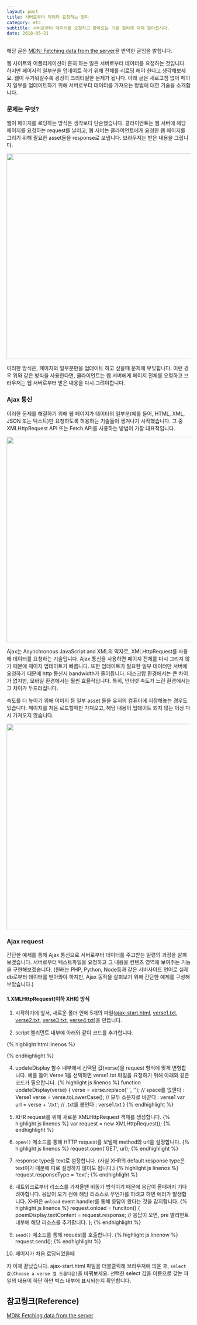 ```yaml
---
layout: post
title: 서버로부터 데이터 요청하는 원리
category: etc
subtitle: 서버로부터 데이터를 요청하고 받아오는 기본 원리에 대해 알아봅시다.
date: 2018-05-21
---
```


해당 글은 <a href="https://developer.mozilla.org/en-US/docs/Learn/JavaScript/Client-side_web_APIs/Fetching_data" target="_blank">MDN: Fetching data from the server</a>을 번역한 글임을 밝힙니다.


웹 사이트와 어플리케이션이 흔히 하는 일은 서버로부터 데이터를 요청하는 것입니다. 하지만 페이지의 일부분을 업데이트 하기 위해 전체를 리로딩 해야 한다고 생각해보세요. 웹이 무거워질수록 굉장히 크리티컬한 문제가 됩니다. 아래 글은 새로고침 없이 페이지 일부를 업데이트하기 위해 서버로부터 데이터를 가져오는 방법에 대한 기술을 소개합니다. 

### 문제는 무엇?
웹이 페이지를 로딩하는 방식은 생각보다 단순했습니다. 클라이언트는 웹 서버에 해당 페이지를 요청하는 request를 날리고, 웹 서버는 클라이언트에게 요청한 웹 페이지를 그리기 위해 필요한 asset들을 response로 보냅니다. 브라우저는 받은 내용을 그립니다. 

<img src="https://mdn.mozillademos.org/files/6475/web-site-architechture@2x.png" alt="" style="width: 560px;" />

이러한 방식은, 페이지의 일부분만을 업데이트 하고 싶을때 문제에 부딪힙니다. 이런 경우 위와 같은 방식을 사용한다면, 클라이언트는 웹 서버에게 페이지 전체를 요청하고 브라우저는 웹 서버로부터 받은 내용을 다시 그려야합니다.

### Ajax 통신
이러한 문제를 해결하기 위해 웹 페이지가 데이터의 일부분(예를 들어, HTML, XML, JSON 또는 텍스트)만 요청하도록 허용하는 기술들이 생겨나기 시작했습니다. 그 중 XMLHttpRequest API 또는 Fetch API를 사용하는 방법이 가장 대표적입니다.

<img src="https://mdn.mozillademos.org/files/6477/moderne-web-site-architechture@2x.png" alt="" style="width: 560px;" />

Ajax는 Asynchronous JavaScript and XML의 약자로, XMLHttpRequest를 사용해 데이터를 요청하는 기술입니다. Ajax 통신을 사용하면 페이지 전체를 다시 그리지 않기 때문에 페이지 업데이트가 빠릅니다.
또한 업데이트가 필요한 일부 데이터만 서버에 요청하기 때문에 http 통신시 bandwidth가 줄어듭니다. 테스크탑 환경에서는 큰 차이가 없지만, 모바일 환경에서는 훨씬 효율적입니다. 특히, 인터넷 속도가 느린 환경에서는 그 차이가 두드러집니다.

속도를 더 높이기 위해 이미지 등 일부 asset 들을 유저의 컴퓨터에 저장해놓는 경우도 있습니다. 페이지를 처음 로드할때만 가져오고, 해당 내용이 업데이트 되지 않는 이상 다시 가져오지 않습니다.

<img src="https://mdn.mozillademos.org/files/6479/web-app-architecture@2x.png" alt="" style="width: 560px;" />

### Ajax request
간단한 예제를 통해 Ajax 통신으로 서버로부터 데이터를 주고받는 일련의 과정을 살펴보겠습니다. 서버로부터 텍스트파일을 요청하고 그 내용을 컨텐츠 영역에 보여주는 기능을 구현해보겠습니다. (원래는 PHP, Python, Node등과 같은 서버사이드 언어로 실제 db로부터 데이터를 받아와야 하지만, Ajax 동작을 살펴보기 위해 간단한 예제를 구성해보았습니다.)

#### 1.XMLHttpRequest(이하 XHR) 방식

1. 시작하기에 앞서, 새로운 폴더 안에 5개의 파일(<a href="https://github.com/mdn/learning-area/blob/master/javascript/apis/fetching-data/ajax-start.html" target="_blank">ajax-start.html</a>, <a href="https://github.com/mdn/learning-area/blob/master/javascript/apis/fetching-data/verse1.txt" target="_blank">verse1.txt</a>, <a href="https://github.com/mdn/learning-area/blob/master/javascript/apis/fetching-data/verse2.txt" target="_blank">verse2.txt</a>, <a href="https://github.com/mdn/learning-area/blob/master/javascript/apis/fetching-data/verse3.txt" target="_blank">verse3.txt</a>, <a href="https://github.com/mdn/learning-area/blob/master/javascript/apis/fetching-data/verse4.txt" target="_blank">verse4.txt</a>)을 만듭니다.

2. script 엘리먼트 내부에 아래와 같이 코드를 추가합니다.

{% highlight html linenos %}
<script>
  var verseChoose = document.querySelector('select'); // select 엘리먼트를 변수에 저장한다.
  var poemDisplay = document.querySelector('pre'); // pre 엘리먼트를 변수에 저장한다.

  verseChoose.onchange = function() { // select의 값이 변하면
    var verse = verseChoose.value;
    updateDisplay(verse); // updateDisplay 함수를 호출하고 그 값을 parameter로 넘긴다.
  };

  function updateDisplay(verse) {

  }
</script>
{% endhighlight %}

4. updateDisplay 함수 내부에서 선택된 값(verse)을 request 형식에 맞게 변형합니다. 예를 들어 Verse 1을 선택하면 verse1.txt 파일을 요청하기 위해 아래와 같은 코드가 필요합니다.
{% highlight js linenos %}
  function updateDisplay(verse) {
    verse = verse.replace(' ', ''); // space를 없앤다 : Verse1
    verse = verse.toLowerCase(); // 모두 소문자로 바꾼다 : verse1
    var url = verse + '.txt'; // .txt를 붙인다 : verse1.txt
  }
{% endhighlight %}

5. XHR request를 위해 새로운 XMLHttpRequest 객체를 생성합니다.
{% highlight js linenos %}
  var request = new XMLHttpRequest();
{% endhighlight %}

6. `open()` 메소드를 통해 HTTP request를 보낼때 method와 url을 설정합니다.
{% highlight js linenos %}
request.open('GET', url);
{% endhighlight %}

7. response type을 text로 설정합니다. (사실 XHR의 default response type은 text이기 때문에 따로 설정하지 않아도 됩니다.)
{% highlight js linenos %}
request.responseType = 'text';
{% endhighlight %}

8. 네트워크로부터 리소스를 가져올땐 비동기 방식이기 때문에 응답이 올때까지 기다려야합니다. 응답이 오기 전에 해당 리소스로 무언가를 하려고 하면 에러가 발생합니다. XHR은 `onload` event handler를 통해 응답이 왔다는 것을 감지합니다.
{% highlight js linenos %}
  request.onload = funciton() {
    poemDisplay.textContent = request.response; // 응답이 오면, pre 엘리먼트 내부에 해당 리소스를 추가합니다.
  };
{% endhighlight %}

9. `send()` 메소드를 통해 request를 호출합니다.
{% highlight js linenow %}
   request.send();
{% endhighlight %}

10. 페이지가 처음 로딩되었을때 


자 이제 끝났습니다. ajax-start.html 파일을 더블클릭해 브라우저에 띄운 후, `select 값(Choose a verse 옆 드롭다운)`을 바꿔보세요. 선택한 select 값을 이름으로 갖는 파일의 내용이 하단 하얀 박스 내부에 표시되는지 확인합니다. 

## 참고링크(Reference)
<a href="https://developer.mozilla.org/en-US/docs/Learn/JavaScript/Client-side_web_APIs/Fetching_data" target="_blank">MDN: Fetching data from the server</a>